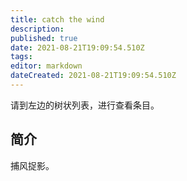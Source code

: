 ```yaml
---
title: catch the wind
description: 
published: true
date: 2021-08-21T19:09:54.510Z
tags:
editor: markdown
dateCreated: 2021-08-21T19:09:54.510Z
---
```


请到左边的树状列表，进行查看条目。

## 简介

捕风捉影。
